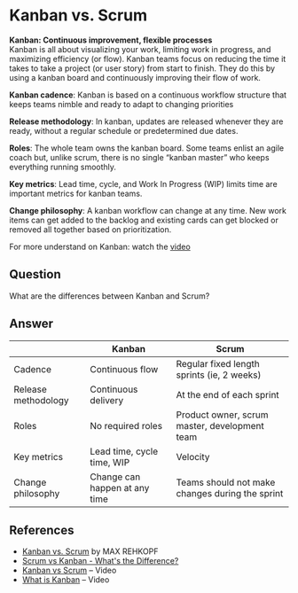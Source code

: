 Kanban vs. Scrum
===
**Kanban: Continuous improvement, flexible processes** <br />
Kanban is all about visualizing your work, limiting work in progress, and maximizing efficiency (or flow). Kanban teams focus on reducing the time it takes to take a project (or user story) from start to finish. They do this by using a kanban board and continuously improving their flow of work. 

**Kanban cadence**: Kanban is based on a continuous workflow structure that keeps teams nimble and ready to adapt to changing priorities

**Release methodology**: In kanban, updates are released whenever they are ready, without a regular schedule or predetermined due dates.

**Roles**: The whole team owns the kanban board. Some teams enlist an agile coach but, unlike scrum, there is no single “kanban master” who keeps everything running smoothly.

**Key metrics**: Lead time, cycle, and Work In Progress (WIP) limits time are important metrics for kanban teams.

**Change philosophy**: A kanban workflow can change at any time. New work items can get added to the backlog and existing cards can get blocked or removed all together based on prioritization.

For more understand on Kanban: watch the [video](https://www.youtube.com/watch?v=R8dYLbJiTUE)

Question
---
What are the differences between Kanban and Scrum?

Answer
---
|                   |Kanban                       |Scrum                                          |
|-------------------|-----------------------------|-----------------------------------------------|
|Cadence            |Continuous flow              |Regular fixed length sprints (ie, 2 weeks)     |
|Release methodology|Continuous delivery          |At the end of each sprint                      |
|Roles              |No required roles            |Product owner, scrum master, development team  |
|Key metrics        |Lead time, cycle time, WIP   |Velocity                                       |
|Change philosophy  |Change can happen at any time|Teams should not make changes during the sprint|

References
---
- [Kanban vs. Scrum](https://www.atlassian.com/agile/kanban/kanban-vs-scrum) by MAX REHKOPF
- [Scrum vs Kanban - What's the Difference?](https://www.youtube.com/watch?v=rIaz-l1Kf8w&feature=youtu.be)
- [Kanban vs Scrum](https://leankit.com/learn/kanban/kanban-vs-scrum/) – Video
- [What is Kanban](https://www.youtube.com/watch?v=R8dYLbJiTUE) – Video